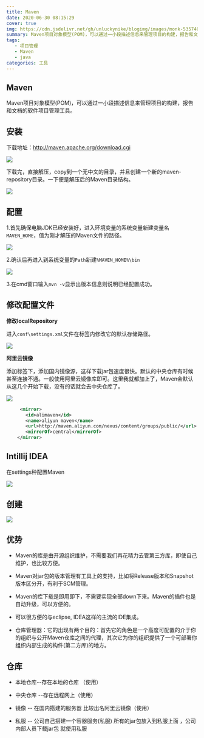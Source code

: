 ```yaml
---
title: Maven
date: 2020-06-30 08:15:29
cover: true
img: https://cdn.jsdelivr.net/gh/unluckynike/blogimg/images/monk-5357402_1920.jpg
summary: Maven项目对象模型(POM)，可以通过一小段描述信息来管理项目的构建，报告和文档的软件项目管理工具
tags:
   - 项目管理 
   - Maven
   - java
categories: 工具
---
```


## Maven

Maven项目对象模型(POM)，可以通过一小段描述信息来管理项目的构建，报告和文档的软件项目管理工具。

## 安装

下载地址：http://maven.apache.org/download.cgi

![](https://cdn.jsdelivr.net/gh/unluckynike/blogimg/images/MavenDownload.png)

下载完，直接解压，copy到一个无中文的目录，并且创建一个新的maven-repository目录。一下便是解压后的Maven目录结构。

![](https://cdn.jsdelivr.net/gh/unluckynike/blogimg/images/Maven.png)

## 配置

1.首先确保电脑JDK已经安装好，进入环境变量的系统变量新建变量名`MAVEN_HOME`，值为刚才解压的Maven文件的路径。

![](https://cdn.jsdelivr.net/gh/unluckynike/blogimg/images/MAVEN_HOME.png)

2.确认后再进入到系统变量的`Path`新建`%MAVEN_HOME%\bin`

![](https://cdn.jsdelivr.net/gh/unluckynike/blogimg/images/MAVEN_Path.png)

3.在cmd窗口输入`mvn -v`显示出版本信息则说明已经配置成功。

## 修改配置文件

**修改localRepository**

进入`conf\settings.xml`文件在<localRepository>标签内修改它的默认存储路径。

![](https://cdn.jsdelivr.net/gh/unluckynike/blogimg/images/MavenLocalRepository.png)

**阿里云镜像**

添加<mirrors>标签下<mirror>，添加国内镜像源，这样下载jar包速度很快。默认的中央仓库有时候甚至连接不通。一般使用阿里云镜像库即可。这里我就都加上了，Maven会默认从这几个开始下载，没有的话就会去中央仓库了。

![](https://cdn.jsdelivr.net/gh/unluckynike/blogimg/images/MavenMirror.png)

```xml
     <mirror>     
       <id>alimaven</id>     
       <name>aliyun maven</name>    
       <url>http://maven.aliyun.com/nexus/content/groups/public/</url>    
       <mirrorOf>central</mirrorOf>        
    </mirror>
```



## Intillij IDEA

在settings种配置Maven

![](https://cdn.jsdelivr.net/gh/unluckynike/blogimg/images/MavenIDEA.png)

## 创建

![](https://cdn.jsdelivr.net/gh/unluckynike/blogimg/images/MavenProject.png)

## 优势

- Maven的库是由开源组织维护，不需要我们再花精力去管第三方库，即使自己维护，也比较方便。
- Maven对jar包的版本管理有工具上的支持，比如将Release版本和Snapshot版本区分开，有利于SCM管理。
- Maven的库下载是即用即下，不需要实现全部down下来。Maven的插件也是自动升级，可以方便的。

- 可以很方便的与eclipse, IDEA这样的主流的IDE集成。

- 仓库管理器：它的出现有两个目的：首先它的角色是一个高度可配置的介于你的组织与公开Maven仓库之间的代理，其次它为你的组织提供了一个可部署你组织内部生成的构件(第二方库)的地方。

## 仓库

- 本地仓库--存在本地的仓库 （使用）

- 中央仓库 --存在远程网上（使用）

- 镜像 -- 在国内搭建的服务器 比较出名阿里云镜像（使用）

- 私服 -- 公司自己搭建一个容器服务(私服) 所有的jar包放入到私服上面 ，公司内部人员下载jar包 就使用私服
